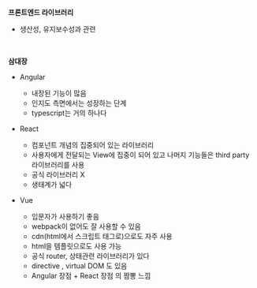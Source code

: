 **프론트엔드 라이브러리**

- 생산성, 유지보수성과 관련

<br />

**삼대장**

- Angular

  - 내장된 기능이 많음
  - 인지도 측면에서는 성장하는 단계
  - typescript는 거의 하나다

- React

  - 컴포넌트 개념의 집중되어 있는 라이브러리
  - 사용자에게 전달되는 View에 집중이 되어 있고 나머지 기능들은 third party 라이브러리를 사용
  - 공식 라이브러리 X
  - 생태계가 넓다

- Vue
  - 입문자가 사용하기 좋음
  - webpack이 없어도 잘 사용할 수 있음
  - cdn(html에서 스크립트 태그로)으로도 자주 사용
  - html을 템플릿으로도 사용 가능
  - 공식 router, 상태관련 라이브러리가 있다
  - directive , virtual DOM 도 있음
  - Angular 장점 + React 장점 의 짬뽕 느낌
